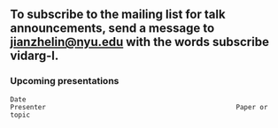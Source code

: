 ## To subscribe to the mailing list for talk announcements, send a message to **<jianzhelin@nyu.edu>** with the words subscribe vidarg-l. 
### Upcoming presentations
```
Date	                                                         Presenter	                                              Paper or topic
```
